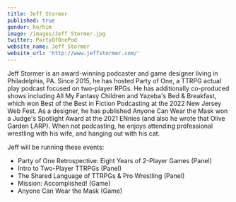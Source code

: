 ```yaml
---
title: Jeff Stormer
published: true
gender: he/him
image: /images/Jeff Stormer.jpg
twitter: PartyOfOnePod
website_name: Jeff Stormer
website_url: 'http://www.jeffstormer.com/'
---
```


Jeff Stormer is an award-winning podcaster and game designer living in Philadelphia, PA. Since 2015, he has hosted Party of One, a TTRPG actual play podcast focused on two-player RPGs. He has additionally co-produced shows including All My Fantasy Children and Yazeba's Bed & Breakfast, which won Best of the Best in Fiction Podcasting at the 2022 New Jersey Web Fest. As a designer, he has published Anyone Can Wear the Mask won a Judge's Spotlight Award at the 2021 ENnies (and also he wrote that Olive Garden LARP). When not podcasting, he enjoys attending professional wrestling with his wife, and hanging out with his cat.

Jeff will be running these events:

* Party of One Retrospective: Eight Years of 2-Player Games (Panel)
* Intro to Two-Player TTRPGs (Panel)
* The Shared Language of TTRPGs & Pro Wrestling (Panel)
* Mission: Accomplished! (Game)
* Anyone Can Wear the Mask (Game)

